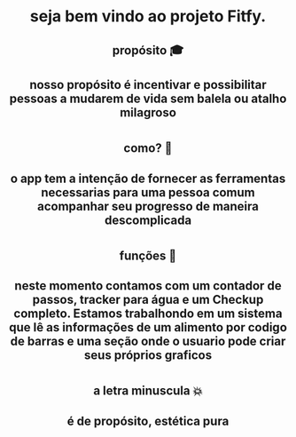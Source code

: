 <h1 align='center'> seja bem vindo ao projeto Fitfy. </h1>

##

<h2 align='center'> propósito 🎓</h2>

<h2 align='center'>nosso propósito é incentivar e possibilitar pessoas a mudarem de vida sem balela ou atalho milagroso</h2>

#

<h2 align='center'> como? 🥇</h2>

<h2 align='center'>o app tem a intenção de fornecer as ferramentas necessarias para uma pessoa comum acompanhar seu progresso de maneira descomplicada</h2>

#

<h2 align='center'> funções 🚀</h2>

<h2 align='center'>neste momento contamos com um contador de passos, tracker para água e um Checkup completo. Estamos trabalhondo em um sistema que lê as informações de um alimento por codigo de barras e uma seção onde o usuario pode criar seus próprios graficos</h2>

#

<h2 align='center'> a letra minuscula 💥</h2>

<h2 align='center'>é de propósito, estética pura</h2>